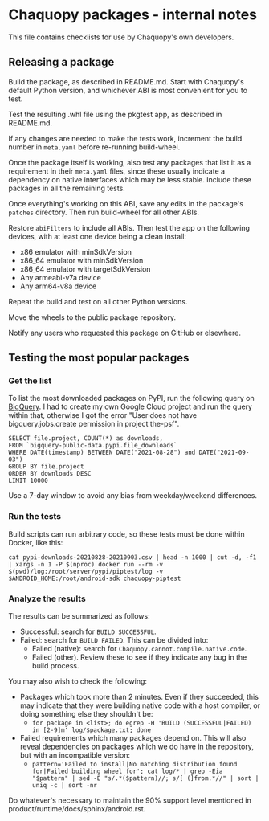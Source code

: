 # Chaquopy packages - internal notes

This file contains checklists for use by Chaquopy's own developers.


## Releasing a package

Build the package, as described in README.md. Start with Chaquopy's default Python
version, and whichever ABI is most convenient for you to test.

Test the resulting .whl file using the pkgtest app, as described in README.md.

If any changes are needed to make the tests work, increment the build number in
`meta.yaml` before re-running build-wheel.

Once the package itself is working, also test any packages that list it as a requirement
in their `meta.yaml` files, since these usually indicate a dependency on native interfaces
which may be less stable. Include these packages in all the remaining tests.

Once everything's working on this ABI, save any edits in the package's `patches`
directory. Then run build-wheel for all other ABIs.

Restore `abiFilters` to include all ABIs. Then test the app on the following devices, with
at least one device being a clean install:

* x86 emulator with minSdkVersion
* x86_64 emulator with minSdkVersion
* x86_64 emulator with targetSdkVersion
* Any armeabi-v7a device
* Any arm64-v8a device

Repeat the build and test on all other Python versions.

Move the wheels to the public package repository.

Notify any users who requested this package on GitHub or elsewhere.


## Testing the most popular packages

### Get the list

To list the most downloaded packages on PyPI, run the following query on
[BigQuery](https://bigquery.cloud.google.com/dataset/the-psf:pypi?pli=1). I had to create
my own Google Cloud project and run the query within that, otherwise I got the error "User
does not have bigquery.jobs.create permission in project the-psf".
```
SELECT file.project, COUNT(*) as downloads,
FROM `bigquery-public-data.pypi.file_downloads`
WHERE DATE(timestamp) BETWEEN DATE("2021-08-28") and DATE("2021-09-03")
GROUP BY file.project
ORDER BY downloads DESC
LIMIT 10000
```
Use a 7-day window to avoid any bias from weekday/weekend differences.

### Run the tests

Build scripts can run arbitrary code, so these tests must be done within Docker, like
this:

`cat pypi-downloads-20210828-20210903.csv | head -n 1000 | cut -d, -f1 | xargs -n 1 -P $(nproc) docker run --rm -v $(pwd)/log:/root/server/pypi/piptest/log -v $ANDROID_HOME:/root/android-sdk chaquopy-piptest`

### Analyze the results

The results can be summarized as follows:
* Successful: search for `BUILD SUCCESSFUL`.
* Failed: search for `BUILD FAILED`. This can be divided into:
  * Failed (native): search for `Chaquopy.cannot.compile.native.code`.
  * Failed (other). Review these to see if they indicate any bug in the build process.

You may also wish to check the following:

* Packages which took more than 2 minutes. Even if they succeeded, this may indicate that
  they were building native code with a host compiler, or doing something else they
  shouldn't be:
  * `for package in <list>; do egrep -H 'BUILD (SUCCESSFUL|FAILED) in [2-9]m' log/$package.txt; done`
* Failed requirements which many packages depend on. This will also reveal dependencies on
  packages which we do have in the repository, but with an incompatible version:
  * `pattern='Failed to install|No matching distribution found for|Failed building wheel for'; cat log/* | grep -Eia "$pattern" | sed -E "s/.*($pattern)//; s/[ (]from.*//" | sort | uniq -c | sort -nr`

Do whatever's necessary to maintain the 90% support level mentioned in
product/runtime/docs/sphinx/android.rst.
